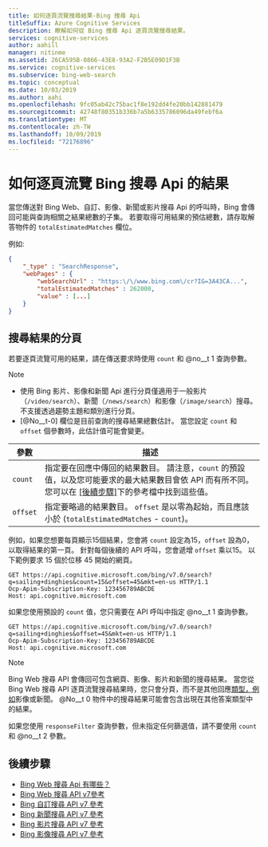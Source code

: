 ```yaml
---
title: 如何逐頁流覽搜尋結果-Bing 搜尋 Api
titleSuffix: Azure Cognitive Services
description: 瞭解如何從 Bing 搜尋 Api 逐頁流覽搜尋結果。
services: cognitive-services
author: aahill
manager: nitinme
ms.assetid: 26CA595B-0866-43E8-93A2-F2B5E09D1F3B
ms.service: cognitive-services
ms.subservice: bing-web-search
ms.topic: conceptual
ms.date: 10/03/2019
ms.author: aahi
ms.openlocfilehash: 9fc05ab42c75bac1f8e192dd4fe20bb142881479
ms.sourcegitcommit: 42748f80351b336b7a5b6335786096da49febf6a
ms.translationtype: MT
ms.contentlocale: zh-TW
ms.lasthandoff: 10/09/2019
ms.locfileid: "72176896"
---
```

# <a name="how-to-page-through-results-from-the-bing-search-apis"></a>如何逐頁流覽 Bing 搜尋 Api 的結果

當您傳送對 Bing Web、自訂、影像、新聞或影片搜尋 Api 的呼叫時，Bing 會傳回可能與查詢相關之結果總數的子集。 若要取得可用結果的預估總數，請存取解答物件的 `totalEstimatedMatches` 欄位。 

例如: 

```json
{
    "_type" : "SearchResponse",
    "webPages" : {
        "webSearchUrl" : "https:\/\/www.bing.com\/cr?IG=3A43CA...",
        "totalEstimatedMatches" : 262000,
        "value" : [...]
    }
}  
```

## <a name="paging-through-search-results"></a>搜尋結果的分頁

若要逐頁流覽可用的結果，請在傳送要求時使用 `count` 和 @no__t 1 查詢參數。  

> [!NOTE]
>
> * 使用 Bing 影片、影像和新聞 Api 進行分頁僅適用于一般影片（`/video/search`）、新聞（`/news/search`）和影像（`/image/search`）搜尋。 不支援透過趨勢主題和類別進行分頁。  
> * [@No__t-0] 欄位是目前查詢的搜尋結果總數估計。 當您設定 `count` 和 `offset` 個參數時，此估計值可能會變更。

| 參數 | 描述                                                                                                                                                                |
|-----------|----------------------------------------------------------------------------------------------------------------------------------------------------------------------------|
| `count`   | 指定要在回應中傳回的結果數目。 請注意，`count` 的預設值，以及您可能要求的最大結果數目會依 API 而有所不同。 您可以在 [[後續步驟]](#next-steps)下的參考檔中找到這些值。 |
| `offset`  | 指定要略過的結果數目。 `offset` 是以零為起始，而且應該小於 (`totalEstimatedMatches` - `count`)。                                           |

例如，如果您想要每頁顯示15個結果，您會將 `count` 設定為15，`offset` 設為0，以取得結果的第一頁。 針對每個後續的 API 呼叫，您會遞增 `offset` 乘以15。 以下範例要求 15 個於位移 45 開始的網頁。

```  
GET https://api.cognitive.microsoft.com/bing/v7.0/search?q=sailing+dinghies&count=15&offset=45&mkt=en-us HTTP/1.1  
Ocp-Apim-Subscription-Key: 123456789ABCDE  
Host: api.cognitive.microsoft.com  
```

如果您使用預設的 `count` 值，您只需要在 API 呼叫中指定 @no__t 1 查詢參數。  

```  
GET https://api.cognitive.microsoft.com/bing/v7.0/search?q=sailing+dinghies&offset=45&mkt=en-us HTTP/1.1  
Ocp-Apim-Subscription-Key: 123456789ABCDE  
Host: api.cognitive.microsoft.com  
```

> [!NOTE]
> Bing Web 搜尋 API 會傳回可包含網頁、影像、影片和新聞的搜尋結果。 當您從 Bing Web 搜尋 API 逐頁流覽搜尋結果時，您只會分頁，而不是其他回應[類型，例如](https://docs.microsoft.com/rest/api/cognitiveservices-bingsearch/bing-web-api-v7-reference#webpage)影像或新聞。 @No__t 0 物件中的搜尋結果可能會包含出現在其他答案類型中的結果。
>
> 如果您使用 `responseFilter` 查詢參數，但未指定任何篩選值，請不要使用 `count` 和 @no__t 2 參數。 

## <a name="next-steps"></a>後續步驟

* [Bing Web 搜尋 Api 有哪些？](bing-api-comparison.md)
* [Bing Web 搜尋 API v7參考](https://docs.microsoft.com/rest/api/cognitiveservices-bingsearch/bing-web-api-v7-reference)
* [Bing 自訂搜尋 API v7 參考](https://docs.microsoft.com/rest/api/cognitiveservices-bingsearch/bing-custom-search-api-v7-reference)
* [Bing 新聞搜尋 API v7 參考](https://docs.microsoft.com/rest/api/cognitiveservices-bingsearch/bing-news-api-v7-reference)
* [Bing 影片搜尋 API v7 參考](https://docs.microsoft.com/rest/api/cognitiveservices-bingsearch/bing-video-api-v7-reference)
* [Bing 影像搜尋 API v7 參考](https://docs.microsoft.com/rest/api/cognitiveservices-bingsearch/bing-images-api-v7-reference)